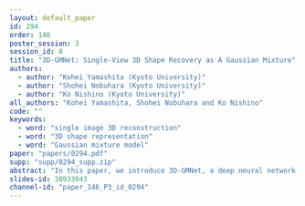 ```yaml
---
layout: default_paper
id: 294
order: 146
poster_session: 3
session_id: 8
title: "3D-GMNet: Single-View 3D Shape Recovery as A Gaussian Mixture"
authors:
  - author: "Kohei Yamashita (Kyoto University)"
  - author: "Shohei Nobuhara (Kyoto University)"
  - author: "Ko Nishino (Kyoto University)"
all_authors: "Kohei Yamashita, Shohei Nobuhara and Ko Nishino"
code: ""
keywords:
  - word: "single image 3D reconstruction"
  - word: "3D shape representation"
  - word: "Gaussian mixture model"
paper: "papers/0294.pdf"
supp: "supp/0294_supp.zip"
abstract: "In this paper, we introduce 3D-GMNet, a deep neural network for single-image 3D shape recovery. As the name suggests, 3D-GMNet recovers 3D shape as a Gaussian mixture model. In contrast to voxels, point clouds, or meshes, a Gaussian mixture representation requires a much smaller footprint for representing 3D shapes and, at the same time, offers a number of additional advantages including instant pose estimation, automatic level-of-detail computation, and a distance measure. The proposed 3D-GMNet is trained end-to-end with single input images and corresponding 3D models by using two novel loss functions: a 3D Gaussian mixture loss and a multi-view 2D loss. The first maximizes the likelihood of the Gaussian mixture shape representation by considering the target point cloud as samples from the true distribution, and the latter improves the consistency between the input silhouette and the projection of the Gaussian mixture shape model. Extensive quantitative evaluations with synthesized and real images demonstrate the effectiveness of the proposed method."
slides-id: 38933943
channel-id: "paper_146_P3_id_0294"
---
```

